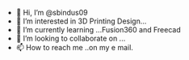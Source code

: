 - 👋 Hi, I’m @sbindus09
- 👀 I’m interested in 3D Printing Design...
- 🌱 I’m currently learning ...Fusion360 and Freecad
- 💞️ I’m looking to collaborate on ...
- 📫 How to reach me ..on my e mail.

<!---
sbindus09/sbindus09 is a ✨ special ✨ repository because its `README.md` (this file) appears on your GitHub profile.
You can click the Preview link to take a look at your changes.
--->
